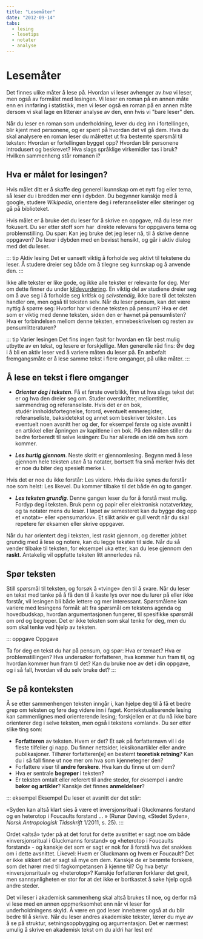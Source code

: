 ```yaml
---
title: "Lesemåter"
date: "2012-09-14"
tabs: 
  - lesing
  - lesetips
  - notater 
  - analyse
---
```


# Lesemåter

Det finnes ulike måter å lese på. Hvordan vi leser avhenger av _hva_ vi leser, men også av formålet med lesingen. Vi leser en roman på en annen måte enn en innføring i statistikk, men vi leser også en roman på en annen måte dersom vi skal lage en litterær analyse av den, enn hvis vi "bare leser" den.

Når du leser en roman som underholdning, lever du deg inn i fortellingen, blir kjent med personene, og er spent på hvordan det vil gå dem. Hvis du skal analysere en roman leser du målrettet ut fra bestemte spørsmål til teksten: Hvordan er fortellingen bygget opp? Hvordan blir personene introdusert og beskrevet? Hva slags språklige virkemidler tas i bruk? Hvilken sammenheng står romanen i?

## Hva er målet for lesingen?

Hvis målet ditt er å skaffe deg generell kunnskap om et nytt fag eller tema, så leser du i bredden mer enn i dybden. Du begynner kanskje med å google, studere _Wikipedia_, orientere deg i referanselister eller siteringer og gå på biblioteket.

Hvis målet er å bruke det du leser for å skrive en oppgave, må du lese mer fokusert. Du ser etter stoff som har  direkte relevans for oppgavens tema og problemstilling. Du spør: Kan jeg bruke det jeg leser nå, til å skrive denne oppgaven? Du leser i dybden med en bevisst hensikt, og går i aktiv dialog med det du leser.

::: tip Aktiv lesing 
Det er uansett viktig å forholde seg aktivt til tekstene du leser. Å studere dreier seg både om å tilegne seg kunnskap og å anvende den.
::: 

Ikke alle tekster er like gode, og ikke alle tekster er relevante for deg. Mer om dette finner du under [kildevurdering](/kjeldebruk/kjeldevurdering.html). En viktig del av studiene dreier seg om å øve seg i å forholde seg _kritisk_ og _selvstendig,_ ikke bare til det teksten handler om, men også til teksten selv. Når du leser pensum, kan det være nyttig å spørre seg: Hvorfor har vi denne teksten på pensum? Hva er det som er viktig med denne teksten, siden den er havnet på pensumlisten? Hva er forbindelsen mellom denne teksten, emnebeskrivelsen og resten av pensumlitteraturen?

::: tip Varier lesingen 
Det fins ingen fasit for hvordan en får best mulig utbytte av en tekst, og lesere er forskjellige. Men generelle råd fins: Øv deg i å bli en aktiv leser ved å variere måten du leser på. En anbefalt fremgangsmåte er å lese samme tekst i flere omganger, på ulike måter. 
::: 

## Å lese en tekst i flere omganger

- **_Orienter deg i teksten_**. Få et første overblikk, finn ut hva slags tekst det er og hva den dreier seg om. Studer overskrifter, mellomtitler, sammendrag og referanseliste. Hvis det er en bok, studér innholdsfortegnelse, forord, eventuelt emneregister, referanseliste, baksidetekst og annet som beskriver teksten. Les eventuelt noen avsnitt her og der, for eksempel første og siste avsnitt i en artikkel eller åpningen av kapitlene i en bok. På den måten stiller du bedre forberedt til selve lesingen: Du har allerede en idé om hva som kommer.

- **_Les hurtig gjennom_**. Neste skritt er gjennomlesing. Begynn med å lese gjennom hele teksten _uten_ å ta notater, bortsett fra små merker hvis det er noe du biter deg spesielt merke i.

Hvis det er noe du ikke forstår: Les videre. Hvis du ikke synes du forstår noe som helst: Les likevel. Du kommer tilbake til det både én og to ganger.

- **_Les teksten grundig_**. Denne gangen leser du for å forstå mest mulig. Fordyp deg i teksten. Bruk penn og papir eller elektronisk notatverktøy, og ta notater mens du leser. I løpet av semesteret kan du bygge deg opp et «notat»- eller «pensumarkiv». Et slikt arkiv er gull verdt når du skal repetere før eksamen eller skrive oppgaver. 

Når du har orientert deg i teksten, lest raskt gjennom, og deretter jobbet grundig med å lese og notere, kan du legge teksten til side. Når du så vender tilbake til teksten, for eksempel uka etter, kan du lese gjennom den **raskt**. Antakelig vil oppfatte teksten litt annerledes nå. 

## Spør teksten

Still spørsmål til teksten, og forsøk å «tvinge» den til å svare. Når du leser en tekst med tanke på å få den til å kaste lys over noe du lurer på eller ikke forstår, vil lesingen bli både lettere og mer interessant. Spørsmålene kan variere med lesingens formål: alt fra spørsmål om tekstens agenda og hovedbudskap, hvordan argumentasjonen fungerer, til spesifikke spørsmål om ord og begreper. Det er ikke teksten som skal tenke for deg, men du som skal tenke ved hjelp av teksten.

::: oppgave Oppgave

Ta for deg en tekst du har på pensum, og spør: Hva er temaet? Hva er problemstillingen? Hva undersøker forfatteren, hva kommer hun fram til, og hvordan kommer hun fram til det? Kan du bruke noe av det i din oppgave, og i så fall, hvordan vil du selv bruke det?
:::

## Se på konteksten

Å se etter sammenhengen teksten inngår i, kan hjelpe deg til å få et bedre grep om teksten og føre deg videre inn i faget. Kontekstualiserende lesing kan sammenlignes med orienterende lesing; forskjellen er at du nå ikke bare orienterer deg i selve teksten, men også i tekstens «omland». Du ser etter slike ting som:

- **Forfatteren** av teksten. Hvem er det? Et søk på forfatternavn vil i de fleste tilfeller gi napp. Du finner nettsider, leksikonartikler eller andre publikasjoner. Tilhører forfatteren\[e\] en bestemt **teoretisk retning**? Kan du i så fall finne ut noe mer om hva som kjennetegner den?
- Forfattere viser til **andre forskere**. Hva kan du finne ut om dem?
- Hva er sentrale **begreper** i teksten?
- Er teksten omtalt eller referert til andre steder, for eksempel i andre **bøker og artikler**? Kanskje det finnes **anmeldelser**?

::: eksempel Eksempel 
Du leser et avsnitt der det står:

«Syden kan altså klart sies å være et inversjonsritual i Gluckmanns forstand og en heterotop i Foucaults forstand ... » (Runar Døving, «Stedet Syden», _Norsk Antropologisk Tidsskrift_ 1/2011, s. 25).
:::

Ordet «altså» tyder på at det forut for dette avsnittet er sagt noe om både «inversjonsritual i Gluckmanns forstand» og «heterotop i Foucaults forstand» - og kanskje det som er sagt er nok for å forstå hva det snakkes om i dette avsnittet. Likevel: Hvem er Gluckmann og hvem er Foucault? Det er ikke sikkert det er sagt så mye om dem. Kanskje de er berømte forskere, som det hører med til fagkompetansen å kjenne til? Og hva betyr «inversjonsritual» og «heterotop»? Kanskje forfatteren forklarer det greit, men sannsynligheten er stor for at det ikke er bortkastet å søke hjelp også andre steder.

Det vi leser i akademisk sammenheng skal altså brukes til noe, og derfor må vi lese med en annen oppmerksomhet enn når vi leser for underholdningens skyld. Å være en god leser innebærer også at du blir bedre til å skrive. Når du leser andres akademiske tekster, lærer du mye av å se på struktur, setningsoppbygging og argumentasjon. Det er nærmest umulig å skrive en akademisk tekst om du aldri har lest en!


